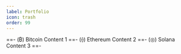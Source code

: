 ```yaml
---
label: Portfolio
icon: trash
order: 99
---
```


==- (₿) Bitcoin
Content 1
==- (⟠) Ethereum
Content 2
==- (◎) Solana
Content 3
==-
